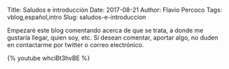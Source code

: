 Title: Saludos e introducción
Date: 2017-08-21
Author: Flavio Percoco
Tags: vblog,español,intro
Slug: saludos-e-introduccion

Empezaré este blog comentando acerca de que se trata, a donde me gustaría
llegar, quien soy, etc. Si desean comentar, aportar algo, no duden en
contactarme por twitter o correo electrónico.

{% youtube whciBt3hvBE %}
